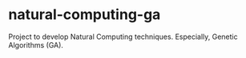 natural-computing-ga
====================

Project to develop Natural Computing techniques. Especially, Genetic Algorithms (GA).
